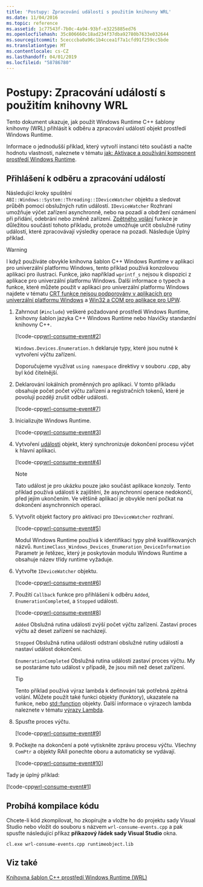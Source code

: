 ```yaml
---
title: 'Postupy: Zpracování událostí s použitím knihovny WRL'
ms.date: 11/04/2016
ms.topic: reference
ms.assetid: 1c77543f-7b0c-4a94-93bf-e3225885ed76
ms.openlocfilehash: 35c806660c18ad234f37dba92780b7633e032644
ms.sourcegitcommit: 5cecccba0a96c1b4ccea1f7a1cfd91f259cc5bde
ms.translationtype: MT
ms.contentlocale: cs-CZ
ms.lasthandoff: 04/01/2019
ms.locfileid: "58786780"
---
```

# <a name="how-to-handle-events-using-wrl"></a>Postupy: Zpracování událostí s použitím knihovny WRL

Tento dokument ukazuje, jak použít Windows Runtime C++ šablony knihovny (WRL) přihlásit k odběru a zpracování událostí objekt prostředí Windows Runtime.

Informace o jednodušší příklad, který vytvoří instanci této součásti a načte hodnotu vlastnosti, naleznete v tématu [jak: Aktivace a používání komponent prostředí Windows Runtime](how-to-activate-and-use-a-windows-runtime-component-using-wrl.md).

## <a name="subscribing-to-and-handling-events"></a>Přihlášení k odběru a zpracování událostí

Následující kroky spuštění `ABI::Windows::System::Threading::IDeviceWatcher` objektu a sledovat průběh pomocí obslužných rutin událostí. `IDeviceWatcher` Rozhraní umožňuje výčet zařízení asynchronně, nebo na pozadí a obdržení oznámení při přidání, odebrání nebo změně zařízení. [Zpětného volání](callback-function-wrl.md) funkce je důležitou součástí tohoto příkladu, protože umožňuje určit obslužné rutiny událostí, které zpracovávají výsledky operace na pozadí. Následuje Úplný příklad.

> [!WARNING]
> I když používáte obvykle knihovna šablon C++ Windows Runtime v aplikaci pro univerzální platformu Windows, tento příklad používá konzolovou aplikaci pro ilustraci. Funkce, jako například `wprintf_s` nejsou k dispozici z aplikace pro univerzální platformu Windows. Další informace o typech a funkce, které můžete použít v aplikaci pro univerzální platformu Windows najdete v tématu [CRT funkce nejsou podporovány v aplikacích pro univerzální platformu Windows](../../cppcx/crt-functions-not-supported-in-universal-windows-platform-apps.md) a [Win32 a COM pro aplikace pro UPW](/uwp/win32-and-com/win32-and-com-for-uwp-apps).

1. Zahrnout (`#include`) veškeré požadované prostředí Windows Runtime, knihovny šablon jazyka C++ Windows Runtime nebo hlavičky standardní knihovny C++.

   [!code-cpp[wrl-consume-event#2](../codesnippet/CPP/how-to-handle-events-using-wrl_1.cpp)]

   `Windows.Devices.Enumeration.h` deklaruje typy, které jsou nutné k vytvoření výčtu zařízení.

   Doporučujeme využívat `using namespace` direktivy v souboru .cpp, aby byl kód čitelnější.

2. Deklarování lokálních proměnných pro aplikaci. V tomto příkladu obsahuje počet počet výčtu zařízení a registračních tokenů, které je povolují později zrušit odběr události.

   [!code-cpp[wrl-consume-event#7](../codesnippet/CPP/how-to-handle-events-using-wrl_2.cpp)]

3. Inicializujte Windows Runtime.

   [!code-cpp[wrl-consume-event#3](../codesnippet/CPP/how-to-handle-events-using-wrl_3.cpp)]

4. Vytvoření [události](event-class-wrl.md) objekt, který synchronizuje dokončení procesu výčet k hlavní aplikaci.

   [!code-cpp[wrl-consume-event#4](../codesnippet/CPP/how-to-handle-events-using-wrl_4.cpp)]

   > [!NOTE]
   > Tato událost je pro ukázku pouze jako součást aplikace konzoly. Tento příklad používá události k zajištění, že asynchronní operace nedokončí, před jejím ukončením. Ve většině aplikací je obvykle není počkat na dokončení asynchronních operací.

5. Vytvořit objekt factory pro aktivaci pro `IDeviceWatcher` rozhraní.

   [!code-cpp[wrl-consume-event#5](../codesnippet/CPP/how-to-handle-events-using-wrl_5.cpp)]

   Modul Windows Runtime používá k identifikaci typy plně kvalifikovaných názvů. `RuntimeClass_Windows_Devices_Enumeration_DeviceInformation` Parametr je řetězec, který je poskytován modulu Windows Runtime a obsahuje název třídy runtime vyžaduje.

6. Vytvořte `IDeviceWatcher` objektu.

   [!code-cpp[wrl-consume-event#6](../codesnippet/CPP/how-to-handle-events-using-wrl_6.cpp)]

7. Použití `Callback` funkce pro přihlášení k odběru `Added`, `EnumerationCompleted`, a `Stopped` události.

   [!code-cpp[wrl-consume-event#8](../codesnippet/CPP/how-to-handle-events-using-wrl_7.cpp)]

   `Added` Obslužná rutina události zvýší počet výčtu zařízení. Zastaví proces výčtu až deset zařízení se nacházejí.

   `Stopped` Obslužná rutina události odstraní obslužné rutiny událostí a nastaví událost dokončení.

   `EnumerationCompleted` Obslužná rutina události zastaví proces výčtu. My se postaráme tuto událost v případě, že jsou míň než deset zařízení.

   > [!TIP]
   > Tento příklad používá výraz lambda k definování tak potřebná zpětná volání. Můžete použít také funkci objekty (funktory), ukazatele na funkce, nebo [std::function](../../standard-library/function-class.md) objekty. Další informace o výrazech lambda naleznete v tématu [výrazy Lambda](../../cpp/lambda-expressions-in-cpp.md).

8. Spusťte proces výčtu.

   [!code-cpp[wrl-consume-event#9](../codesnippet/CPP/how-to-handle-events-using-wrl_8.cpp)]

9. Počkejte na dokončení a poté vytiskněte zprávu procesu výčtu. Všechny `ComPtr` a objekty RAII ponechte oboru a automaticky se vydávají.

   [!code-cpp[wrl-consume-event#10](../codesnippet/CPP/how-to-handle-events-using-wrl_9.cpp)]

Tady je úplný příklad:

[!code-cpp[wrl-consume-event#1](../codesnippet/CPP/how-to-handle-events-using-wrl_10.cpp)]

## <a name="compiling-the-code"></a>Probíhá kompilace kódu

Chcete-li kód zkompilovat, ho zkopírujte a vložte ho do projektu sady Visual Studio nebo vložit do souboru s názvem `wrl-consume-events.cpp` a pak spusťte následující příkaz **příkazový řádek sady Visual Studio** okna.

`cl.exe wrl-consume-events.cpp runtimeobject.lib`

## <a name="see-also"></a>Viz také

[Knihovna šablon C++ prostředí Windows Runtime (WRL)](windows-runtime-cpp-template-library-wrl.md)